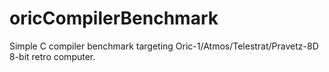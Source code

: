 # oricCompilerBenchmark
Simple C compiler benchmark targeting Oric-1/Atmos/Telestrat/Pravetz-8D 8-bit retro computer.
